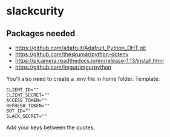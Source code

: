 # slackcurity

## Packages needed
 - https://github.com/adafruit/Adafruit_Python_DHT.git
 - https://github.com/theskumar/python-dotenv
 - https://picamera.readthedocs.io/en/release-1.13/install.html
 - https://github.com/Imgur/imgurpython


You'll also need to create a .env file in home folder.
Template:
```
CLIENT_ID=""
CLIENT_SECRET=""
ACCESS_TOKEN=""
REFRESH_TOKEN=""
BOT_ID=""
SLACK_SECRET=""
```

Add your keys between the quotes. 